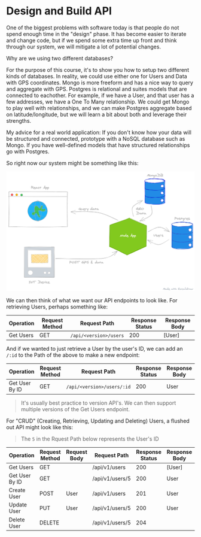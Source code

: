 # Design and Build API

One of the biggest problems with software today is that people do not spend enough time in the "design" phase. It has become easier to iterate and change code, but if we spend some extra time up front and think through our system, we will mitigate a lot of potential changes.

Why are we using two different databases?

For the purpose of this course, it's to show you how to setup two different kinds of databases. In reality, we could use either one for Users and Data with GPS coordinates. Mongo is more freeform and has a nice way to query and aggregate with GPS. Postgres is relational and suites models that are connected to eachother. For example, if we have a User, and that user has a few addresses, we have a One To Many relationship. We could get Mongo to play well with relationships, and we can make Postgres aggregate based on latitude/longitude, but we will learn a bit about both and leverage their strengths.

My advice for a real world application: If you don't know how your data will be structured and connected, prototype with a NoSQL database such as Mongo. If you have well-defined models that have structured relationships go with Postgres. 

So right now our system might be something like this:

![System One](../assets/system_one.png)

We can then think of what we want our API endpoints to look like. For retrieving Users, perhaps something like:

| Operation | Request Method | Request Path           | Response Status | Response Body |
|-----------|----------------|------------------------|-----------------|---------------|
| Get Users | GET            | `/api/<version>/users` | 200             | [User]        |

And if we wanted to just retrieve a User by the user's ID, we can add an `/:id` to the Path of the above to make a new endpoint:

| Operation      | Request Method | Request Path               | Response Status | Response Body |
|----------------|----------------|----------------------------|-----------------|---------------|
| Get User By ID | GET            | `/api/<version>/users/:id` | 200             | User          |

> It's usually best practice to version API's. We can then support multiple versions of the Get Users endpoint.

For "CRUD" (Creating, Retrieving, Updating and Deleting) Users, a flushed out API might look like this:

> The `5` in the Rquest Path below represents the User's ID

| Operation      | Request Method | Request Body | Request Path    | Response Status | Response Body |
|----------------|----------------|--------------|-----------------|-----------------|---------------|
| Get Users      | GET            |              | /api/v1/users   | 200             | [User]        |
| Get User By ID | GET            |              | /api/v1/users/5 | 200             | User          |
| Create User    | POST           | User         | /api/v1/users   | 201             | User          |
| Update User    | PUT            | User         | /api/v1/users/5 | 200             | User          |
| Delete User    | DELETE         |              | /api/v1/users/5 | 204             |               |